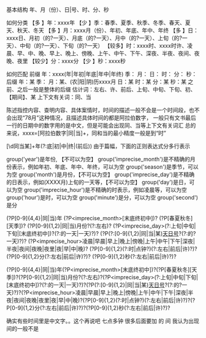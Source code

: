基本结构
	年、月（份）、日|号、时、分、秒

如何分类
【多  】年：xxxx年
【少  】季：春季、夏季、秋季、冬季、春天、夏天、秋天、冬天
【多  】月：xxxx月（份）、年初、年底、年中、年终
【多  】日：xxxx日、月初（的?一天）、月底（的?一天）、月中（的?一天）、上旬（的?一天）、中旬（的?一天）、下旬（的?一天）
【较多】时：xxxx时、xxxx时许、凌晨、早、中、晚、早上、晚上、傍晚、上午、中午、下午、深夜、半夜、夜间、夜晚、夜里
【较少】分：xxxx分
【少  】秒：xxxx秒

如何匹配
前缀
年：xxxx(年|年初|年底|年中|年终)
季：
月：
日：
时：
分：
秒：
后缀
年：某
季：
月：某、(农|阳|阴)历xxxx月
日：某
时：某
分：某
秒：某
之前、之后一般是整体的后缀
估计词：左右、许、前后、上旬、中旬、下旬、初、【期间】、某
上下文有关词：同、当

陈述指控内容、查明内容、具体案情时，时间的描述一般不会是一个时间段，也不会出现“78月”这种情况，且描述具体时间的都是阿拉伯数字，
一般只有文书最后一行的日期中的数字用的是中文，但是可能会出现同、当等上下文有关词汇
总的来说，xxxx=[阿拉伯数字|同|当]+，同和当的最小精度一般是到“时”

[\d同当某]+年(?:底|初|中|终|(前后))
由于篇幅，下面的正则表达式分多行表示

group('year')是年份, 【不可以为空】
group('imprecise_month')是不精确的月份表示，例如年初、年底、年中、年终，可以为空
group('season')是季节，可以为空
group('month')是月份，【不可以为空】
group('imprecise_day')是不精确的日表示，例如(XXXX月)上旬的一天等，【不可以为空】
group('day')是日，可以为空
group('imprecise_hour')是不精确的时表示，例如凌晨等，可以为空
group('hour')是时，可以为空
group('minute')是分，可以为空
group('second')是分

(?P<year>[0-9]{4,4}|同|当)年
(?P<imprecise_month>[末底终初中])?
(?P<season>[春夏秋冬][天季])?
(?P<month>[0-9]{1,2}|同|当)月份?(?:左右)?
(?P<imprecise_day>(?:上旬|中旬|下旬|[末底终初中])?(?:的一天|一天)?)?
(?P<day>(?:[0-9]{1,2}|同|当|某)[天日号](?:左右|前后)?(?:的?一天)?)?
(?P<imprecise_hour>凌晨|早晨|早上|晚上|傍晚|上午|中午|下午|深夜|半夜|夜间|夜晚|夜里|夜|早|中|晚)?
(?P<hour>[0-9]{1,2}(?:时|点钟?)(?:左右|前后|许)?)?
(?P<minute>[0-9]{1,2}分(?:左右|前后|许)?)?
(?P<second>[0-9]{1,2}秒(?:左右|前后|许)?)?

(?P<year>[0-9]{4,4}|同|当)年(?P<imprecise_month>[末底终初中])?(?P<season>[春夏秋冬][天季])?(?P<month>[0-9]{1,2}|同|当)月份?(?:左右)?(?P<imprecise_day>(?:上旬|中旬|下旬|[末底终初中])?(?:的一天|一天)?)?(?P<day>(?:[0-9]{1,2}|同|当|某)[天日号](?:左右|前后)?(?:的?一天)?)?(?P<imprecise_hour>凌晨|早晨|早上|晚上|傍晚|上午|中午|下午|深夜|半夜|夜间|夜晚|夜里|夜|早|中|晚)?(?P<hour>[0-9]{1,2}(?:时|点钟?)(?:左右|前后|许)?)?(?P<minute>[0-9]{1,2}分(?:左右|前后|许)?)?(?P<second>[0-9]{1,2}秒(?:左右|前后|许)?)?

确实有些时间里是中文字。。这个再说吧
七点多钟
很多后面要加 的
间 我认为出现间的一般不是
